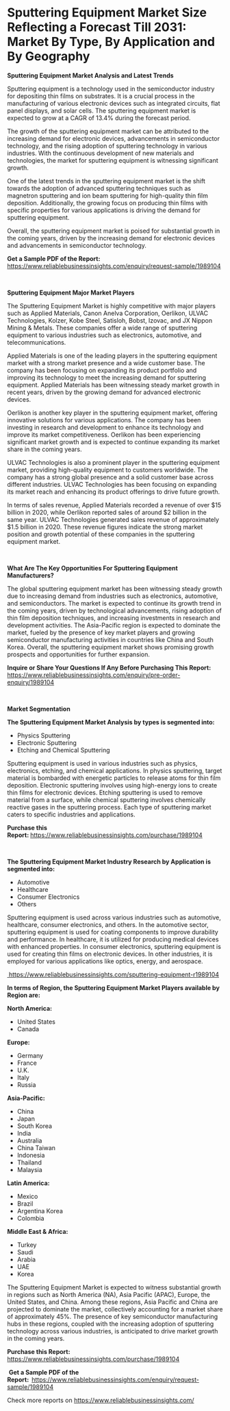 <p><h1>Sputtering Equipment Market Size Reflecting a Forecast Till 2031: Market By Type, By Application and By Geography</h1></p><p><strong>Sputtering Equipment Market Analysis and Latest Trends</strong></p>
<p><p>Sputtering equipment is a technology used in the semiconductor industry for depositing thin films on substrates. It is a crucial process in the manufacturing of various electronic devices such as integrated circuits, flat panel displays, and solar cells. The sputtering equipment market is expected to grow at a CAGR of 13.4% during the forecast period.</p><p>The growth of the sputtering equipment market can be attributed to the increasing demand for electronic devices, advancements in semiconductor technology, and the rising adoption of sputtering technology in various industries. With the continuous development of new materials and technologies, the market for sputtering equipment is witnessing significant growth.</p><p>One of the latest trends in the sputtering equipment market is the shift towards the adoption of advanced sputtering techniques such as magnetron sputtering and ion beam sputtering for high-quality thin film deposition. Additionally, the growing focus on producing thin films with specific properties for various applications is driving the demand for sputtering equipment.</p><p>Overall, the sputtering equipment market is poised for substantial growth in the coming years, driven by the increasing demand for electronic devices and advancements in semiconductor technology.</p></p>
<p><strong>Get a Sample PDF of the Report:&nbsp;</strong> <a href="https://www.reliablebusinessinsights.com/enquiry/request-sample/1989104">https://www.reliablebusinessinsights.com/enquiry/request-sample/1989104</a></p>
<p>&nbsp;</p>
<p><strong>Sputtering Equipment Major Market Players</strong></p>
<p><p>The Sputtering Equipment Market is highly competitive with major players such as Applied Materials, Canon Anelva Corporation, Oerlikon, ULVAC Technologies, Kolzer, Kobe Steel, Satisloh, Bobst, Izovac, and JX Nippon Mining & Metals. These companies offer a wide range of sputtering equipment to various industries such as electronics, automotive, and telecommunications.</p><p>Applied Materials is one of the leading players in the sputtering equipment market with a strong market presence and a wide customer base. The company has been focusing on expanding its product portfolio and improving its technology to meet the increasing demand for sputtering equipment. Applied Materials has been witnessing steady market growth in recent years, driven by the growing demand for advanced electronic devices.</p><p>Oerlikon is another key player in the sputtering equipment market, offering innovative solutions for various applications. The company has been investing in research and development to enhance its technology and improve its market competitiveness. Oerlikon has been experiencing significant market growth and is expected to continue expanding its market share in the coming years.</p><p>ULVAC Technologies is also a prominent player in the sputtering equipment market, providing high-quality equipment to customers worldwide. The company has a strong global presence and a solid customer base across different industries. ULVAC Technologies has been focusing on expanding its market reach and enhancing its product offerings to drive future growth.</p><p>In terms of sales revenue, Applied Materials recorded a revenue of over $15 billion in 2020, while Oerlikon reported sales of around $2 billion in the same year. ULVAC Technologies generated sales revenue of approximately $1.5 billion in 2020. These revenue figures indicate the strong market position and growth potential of these companies in the sputtering equipment market.</p></p>
<p>&nbsp;</p>
<p><strong>What Are The Key Opportunities For Sputtering Equipment Manufacturers?</strong></p>
<p><p>The global sputtering equipment market has been witnessing steady growth due to increasing demand from industries such as electronics, automotive, and semiconductors. The market is expected to continue its growth trend in the coming years, driven by technological advancements, rising adoption of thin film deposition techniques, and increasing investments in research and development activities. The Asia-Pacific region is expected to dominate the market, fueled by the presence of key market players and growing semiconductor manufacturing activities in countries like China and South Korea. Overall, the sputtering equipment market shows promising growth prospects and opportunities for further expansion.</p></p>
<p><strong>Inquire or Share Your Questions If Any Before Purchasing This Report:</strong> <a href="https://www.reliablebusinessinsights.com/enquiry/pre-order-enquiry/1989104">https://www.reliablebusinessinsights.com/enquiry/pre-order-enquiry/1989104</a></p>
<p>&nbsp;</p>
<p><strong>Market Segmentation</strong></p>
<p><strong>The Sputtering Equipment Market Analysis by types is segmented into:</strong></p>
<p><ul><li>Physics Sputtering</li><li>Electronic Sputtering</li><li>Etching and Chemical Sputtering</li></ul></p>
<p><p>Sputtering equipment is used in various industries such as physics, electronics, etching, and chemical applications. In physics sputtering, target material is bombarded with energetic particles to release atoms for thin film deposition. Electronic sputtering involves using high-energy ions to create thin films for electronic devices. Etching sputtering is used to remove material from a surface, while chemical sputtering involves chemically reactive gases in the sputtering process. Each type of sputtering market caters to specific industries and applications.</p></p>
<p><strong>Purchase this Report:&nbsp;</strong><a href="https://www.reliablebusinessinsights.com/purchase/1989104">https://www.reliablebusinessinsights.com/purchase/1989104</a></p>
<p>&nbsp;</p>
<p><strong>The Sputtering Equipment Market Industry Research by Application is segmented into:</strong></p>
<p><ul><li>Automotive</li><li>Healthcare</li><li>Consumer Electronics</li><li>Others</li></ul></p>
<p><p>Sputtering equipment is used across various industries such as automotive, healthcare, consumer electronics, and others. In the automotive sector, sputtering equipment is used for coating components to improve durability and performance. In healthcare, it is utilized for producing medical devices with enhanced properties. In consumer electronics, sputtering equipment is used for creating thin films on electronic devices. In other industries, it is employed for various applications like optics, energy, and aerospace.</p></p>
<p><a href="https://www.reliablebusinessinsights.com/sputtering-equipment-r1989104">&nbsp;https://www.reliablebusinessinsights.com/sputtering-equipment-r1989104</a></p>
<p><strong>In terms of Region, the Sputtering Equipment Market Players available by Region are:</strong></p>
<p>
    <p> <strong> North America: </strong>
        <ul>
            <li>United States</li>
            <li>Canada</li>
        </ul>
        </p> 
    <p> <strong> Europe: </strong>
        <ul>
            <li>Germany</li>
            <li>France</li>
            <li>U.K.</li>
            <li>Italy</li>
            <li>Russia</li>
        </ul>
        </p> 
    <p> <strong> Asia-Pacific: </strong>
        <ul>
            <li>China</li>
            <li>Japan</li>
            <li>South Korea</li>
            <li>India</li>
            <li>Australia</li>
            <li>China Taiwan</li>
            <li>Indonesia</li>
            <li>Thailand</li>
            <li>Malaysia</li>
        </ul>
        </p> 
    <p> <strong> Latin America: </strong>
        <ul>
            <li>Mexico</li>
            <li>Brazil</li>
            <li>Argentina Korea</li>
            <li>Colombia</li>
        </ul>
        </p> 
    <p> <strong> Middle East & Africa: </strong>
        <ul>
            <li>Turkey</li>
            <li>Saudi</li>
            <li>Arabia</li>
            <li>UAE</li>
            <li>Korea</li>
        </ul>
    </p>
    </p>
<p><p>The Sputtering Equipment Market is expected to witness substantial growth in regions such as North America (NA), Asia Pacific (APAC), Europe, the United States, and China. Among these regions, Asia Pacific and China are projected to dominate the market, collectively accounting for a market share of approximately 45%. The presence of key semiconductor manufacturing hubs in these regions, coupled with the increasing adoption of sputtering technology across various industries, is anticipated to drive market growth in the coming years.</p></p>
<p><strong>Purchase this Report: </strong><a href="https://www.reliablebusinessinsights.com/purchase/1989104">https://www.reliablebusinessinsights.com/purchase/1989104</a></p>
<p>&nbsp;<strong>Get a Sample PDF of the Report:&nbsp;&nbsp;</strong><a href="https://www.reliablebusinessinsights.com/enquiry/request-sample/1989104">https://www.reliablebusinessinsights.com/enquiry/request-sample/1989104</a></p>
<p><strong></strong></p>
<p>Check more reports on <a href="https://www.reliablebusinessinsights.com/">https://www.reliablebusinessinsights.com/</a></p>